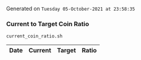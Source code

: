 Generated on `Tuesday 05-October-2021 at 23:58:35`

### Current to Target Coin Ratio
`current_coin_ratio.sh`

Date|Current|Target|Ratio
---|---|---|---
